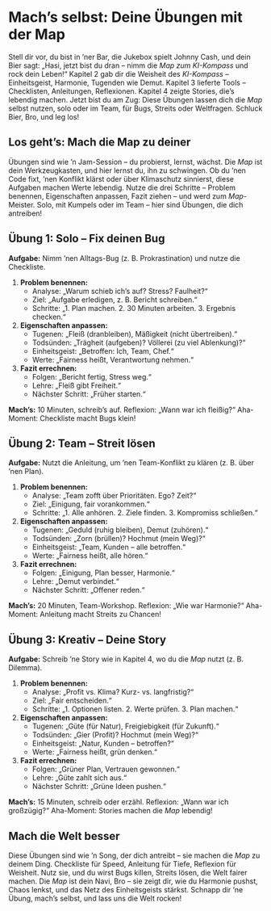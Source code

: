 # Mach’s selbst: Deine Übungen mit der Map

Stell dir vor, du bist in ’ner Bar, die Jukebox spielt Johnny Cash, und dein Bier sagt: „Hasi, jetzt bist du dran – nimm die *Map zum KI-Kompass* und rock dein Leben!“ Kapitel 2 gab dir die Weisheit des *KI-Kompass* – Einheitsgeist, Harmonie, Tugenden wie Demut. Kapitel 3 lieferte Tools – Checklisten, Anleitungen, Reflexionen. Kapitel 4 zeigte Stories, die’s lebendig machen. Jetzt bist du am Zug: Diese Übungen lassen dich die *Map* selbst nutzen, solo oder im Team, für Bugs, Streits oder Weltfragen. Schluck Bier, Bro, und leg los!

## Los geht’s: Mach die Map zu deiner

Übungen sind wie ’n Jam-Session – du probierst, lernst, wächst. Die *Map* ist dein Werkzeugkasten, und hier lernst du, ihn zu schwingen. Ob du ’nen Code fixt, ’nen Konflikt klärst oder über Klimaschutz sinnierst, diese Aufgaben machen Werte lebendig. Nutze die drei Schritte – Problem benennen, Eigenschaften anpassen, Fazit ziehen – und werd zum *Map*-Meister. Solo, mit Kumpels oder im Team – hier sind Übungen, die dich antreiben!

## Übung 1: Solo – Fix deinen Bug

**Aufgabe:** Nimm ’nen Alltags-Bug (z. B. Prokrastination) und nutze die Checkliste.  
1. **Problem benennen:**  
   - Analyse: „Warum schieb ich’s auf? Stress? Faulheit?“  
   - Ziel: „Aufgabe erledigen, z. B. Bericht schreiben.“  
   - Schritte: „1. Plan machen. 2. 30 Minuten arbeiten. 3. Ergebnis checken.“  
2. **Eigenschaften anpassen:**  
   - Tugenen: „Fleiß (dranbleiben), Mäßigkeit (nicht übertreiben).“  
   - Todsünden: „Trägheit (aufgeben)? Völlerei (zu viel Ablenkung)?“  
   - Einheitsgeist: „Betroffen: Ich, Team, Chef.“  
   - Werte: „Fairness heißt, Verantwortung nehmen.“  
3. **Fazit errechnen:**  
   - Folgen: „Bericht fertig, Stress weg.“  
   - Lehre: „Fleiß gibt Freiheit.“  
   - Nächster Schritt: „Früher starten.“  

**Mach’s:** 10 Minuten, schreib’s auf. Reflexion: „Wann war ich fleißig?“ Aha-Moment: Checkliste macht Bugs klein!

## Übung 2: Team – Streit lösen

**Aufgabe:** Nutzt die Anleitung, um ’nen Team-Konflikt zu klären (z. B. über ’nen Plan).  
1. **Problem benennen:**  
   - Analyse: „Team zofft über Prioritäten. Ego? Zeit?“  
   - Ziel: „Einigung, fair vorankommen.“  
   - Schritte: „1. Alle anhören. 2. Ziele finden. 3. Kompromiss schließen.“  
2. **Eigenschaften anpassen:**  
   - Tugenen: „Geduld (ruhig bleiben), Demut (zuhören).“  
   - Todsünden: „Zorn (brüllen)? Hochmut (mein Weg)?“  
   - Einheitsgeist: „Team, Kunden – alle betroffen.“  
   - Werte: „Fairness heißt, alle hören.“  
3. **Fazit errechnen:**  
   - Folgen: „Einigung, Plan besser, Harmonie.“  
   - Lehre: „Demut verbindet.“  
   - Nächster Schritt: „Offener reden.“  

**Mach’s:** 20 Minuten, Team-Workshop. Reflexion: „Wie war Harmonie?“ Aha-Moment: Anleitung macht Streits zu Chancen!

## Übung 3: Kreativ – Deine Story

**Aufgabe:** Schreib ’ne Story wie in Kapitel 4, wo du die *Map* nutzt (z. B. Dilemma).  
1. **Problem benennen:**  
   - Analyse: „Profit vs. Klima? Kurz- vs. langfristig?“  
   - Ziel: „Fair entscheiden.“  
   - Schritte: „1. Optionen listen. 2. Werte prüfen. 3. Plan machen.“  
2. **Eigenschaften anpassen:**  
   - Tugenen: „Güte (für Natur), Freigiebigkeit (für Zukunft).“  
   - Todsünden: „Gier (Profit)? Hochmut (mein Weg)?“  
   - Einheitsgeist: „Natur, Kunden – betroffen?“  
   - Werte: „Fairness heißt, grün denken.“  
3. **Fazit errechnen:**  
   - Folgen: „Grüner Plan, Vertrauen gewonnen.“  
   - Lehre: „Güte zahlt sich aus.“  
   - Nächster Schritt: „Grüne Ideen pushen.“  

**Mach’s:** 15 Minuten, schreib oder erzähl. Reflexion: „Wann war ich großzügig?“ Aha-Moment: Stories machen die *Map* lebendig!

## Mach die Welt besser

Diese Übungen sind wie ’n Song, der dich antreibt – sie machen die *Map* zu deinem Ding. Checkliste für Speed, Anleitung für Tiefe, Reflexion für Weisheit. Nutz sie, und du wirst Bugs killen, Streits lösen, die Welt fairer machen. Die *Map* ist dein Navi, Bro – sie zeigt dir, wie du Harmonie pushst, Chaos lenkst, und das Netz des Einheitsgeists stärkst. Schnapp dir ’ne Übung, mach’s selbst, und lass uns die Welt rocken!

